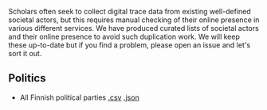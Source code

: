 Scholars often seek to collect digital trace data from existing well-defined societal actors, but this requires manual checking of their online presence in various different services.
We have produced curated lists of societal actors and their online presence to avoid such duplication work.
We will keep these up-to-date but if you find a problem, please open an issue and let's sort it out.

## Politics

* All Finnish political parties [.csv](https://uh-soco.github.io/finnish-digital-society/political_parties.csv) [.json](https://uh-soco.github.io/finnish-digital-society/political_parties.json)
